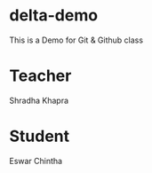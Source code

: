 # delta-demo
This is a Demo for Git &amp; Github class

# Teacher
Shradha Khapra

# Student
Eswar Chintha